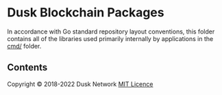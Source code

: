 # Dusk Blockchain Packages

In accordance with Go standard repository layout conventions, this folder
contains all of the libraries used primarily internally by applications in
the [cmd/]() folder.

<!-- ToC start -->

## Contents

<!-- ToC end -->

Copyright © 2018-2022 Dusk Network
[MIT Licence](https://github.com/dusk-network/dusk-blockchain/blob/master/LICENSE)
